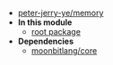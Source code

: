 - [peter-jerry-ye/memory](peter-jerry-ye/memory/)
- **In this module**
  - [root package](peter-jerry-ye/memory/members)
- **Dependencies**
  - [moonbitlang/core](moonbitlang/core/)